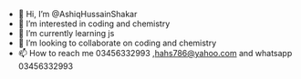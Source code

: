 - 👋 Hi, I’m @AshiqHussainShakar
- 👀 I’m interested in coding and chemistry
- 🌱 I’m currently learning js
- 💞️ I’m looking to collaborate on coding and chemistry
- 📫 How to reach me 03456332993 ,hahs786@yahoo.com and whatsapp 03456332993

<!---
AshiqHussainShakar/AshiqHussainShakar is a ✨ special ✨ repository because its `README.md` (this file) appears on your GitHub profile.
You can click the Preview link to take a look at your changes.
--->

